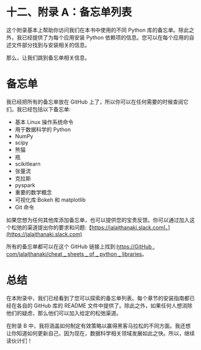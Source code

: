     

# 十二、附录 A：备忘单列表

这个附录基本上帮助你访问我们在本书中使用的不同 Python 库的备忘单。除此之外，我已经提供了为每个应用安装 Python 依赖项的信息。您可以在每个应用的自述文件部分找到与安装相关的信息。

那么，让我们跳到备忘单相关信息。

# 备忘单

我已经把所有的备忘单放在 GitHub 上了，所以你可以在任何需要的时候查阅它们。我已经包括以下备忘单:

*   基本 Linux 操作系统命令
*   用于数据科学的 Python
*   NumPy
*   scipy
*   熊猫
*   瓶
*   scikitlearn
*   张量流
*   克拉斯
*   pyspark
*   重要的数学概念
*   可视化库:Bokeh 和 matplotlib
*   Git 命令

如果您想为任何其他库添加备忘单，也可以提供您的宝贵反馈。你可以通过加入这个松弛的渠道提出你的要求和问题:【https://jalajthanaki.slack.com[。](https://jalajthanaki.slack.com)

所有的备忘单都可以在这个 GitHub 链接上找到:[https://GitHub . com/jalajthanaki/cheat _ sheets _ of _ python _ libraries](https://github.com/jalajthanaki/cheat_sheets_of_python_libraries)。

# 总结

在本附录中，我们已经看到了您可以探索的备忘单列表。每个章节的安装指南都已经在各自的 GitHub 库的 README 文件中提供了。除此之外，如果任何人想消除他们的疑虑，那么他们可以加入给定的松弛渠道。

在附录 B 中，我将涵盖如何制定有效策略以赢得黑客马拉松的不同方面。我还想让你知道如何更新自己，因为现在，数据科学相关领域发展如此之快。所以，继续读伙计们！